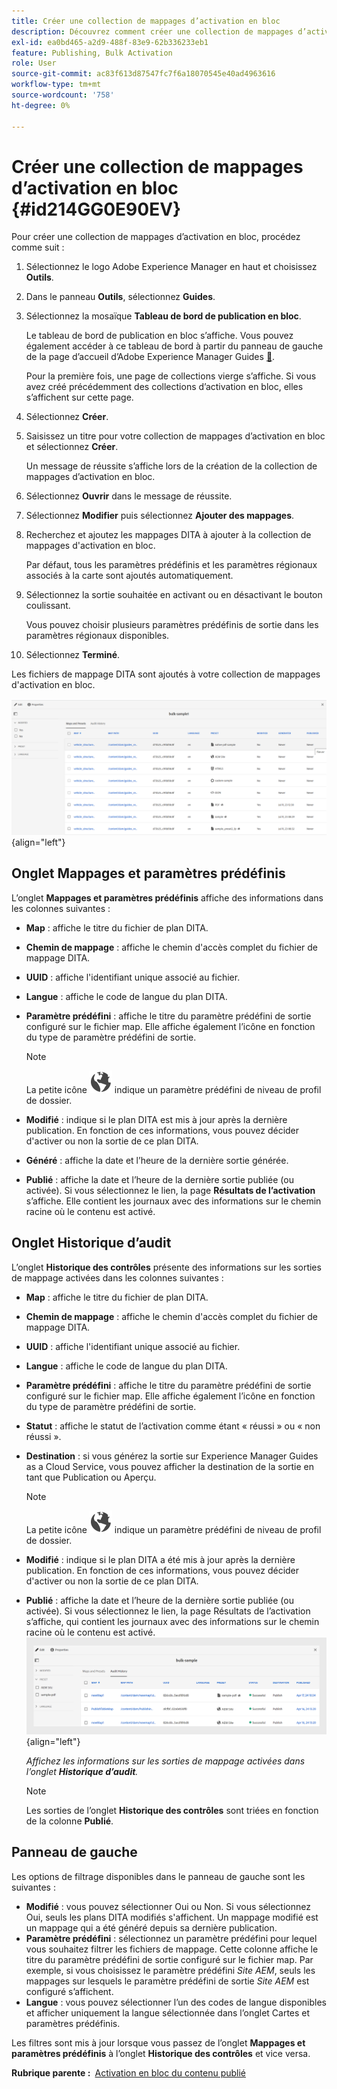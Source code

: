 ```yaml
---
title: Créer une collection de mappages d’activation en bloc
description: Découvrez comment créer une collection de mappages d’activation en bloc dans les guides AEM.
exl-id: ea0bd465-a2d9-488f-83e9-62b336233eb1
feature: Publishing, Bulk Activation
role: User
source-git-commit: ac83f613d87547fc7f6a18070545e40ad4963616
workflow-type: tm+mt
source-wordcount: '758'
ht-degree: 0%

---
```


# Créer une collection de mappages d’activation en bloc {#id214GG0E90EV}

Pour créer une collection de mappages d’activation en bloc, procédez comme suit :

1. Sélectionnez le logo Adobe Experience Manager en haut et choisissez **Outils**.

1. Dans le panneau **Outils**, sélectionnez **Guides**.

1. Sélectionnez la mosaïque **Tableau de bord de publication en bloc**.

   Le tableau de bord de publication en bloc s’affiche. Vous pouvez également accéder à ce tableau de bord à partir du panneau de gauche de la page d’accueil d’Adobe Experience Manager Guides [&#128279;](intro-home-page.md).

   Pour la première fois, une page de collections vierge s’affiche. Si vous avez créé précédemment des collections d’activation en bloc, elles s’affichent sur cette page.


1. Sélectionnez **Créer**.

1. Saisissez un titre pour votre collection de mappages d’activation en bloc et sélectionnez **Créer**.

   Un message de réussite s’affiche lors de la création de la collection de mappages d’activation en bloc.

1. Sélectionnez **Ouvrir** dans le message de réussite.

1. Sélectionnez **Modifier** puis sélectionnez **Ajouter des mappages**.

1. Recherchez et ajoutez les mappages DITA à ajouter à la collection de mappages d&#39;activation en bloc.

   Par défaut, tous les paramètres prédéfinis et les paramètres régionaux associés à la carte sont ajoutés automatiquement.

1. Sélectionnez la sortie souhaitée en activant ou en désactivant le bouton coulissant.

   Vous pouvez choisir plusieurs paramètres prédéfinis de sortie dans les paramètres régionaux disponibles.

1. Sélectionnez **Terminé**.

Les fichiers de mappage DITA sont ajoutés à votre collection de mappages d&#39;activation en bloc.

![ a créé une collection d’activation en bloc](images/bulk-activation-collection-created.png){align="left"}

## Onglet Mappages et paramètres prédéfinis

L’onglet **Mappages et paramètres prédéfinis** affiche des informations dans les colonnes suivantes :

- **Map** : affiche le titre du fichier de plan DITA.
- **Chemin de mappage** : affiche le chemin d&#39;accès complet du fichier de mappage DITA.

- **UUID** : affiche l&#39;identifiant unique associé au fichier.

- **Langue** : affiche le code de langue du plan DITA.
- **Paramètre prédéfini** : affiche le titre du paramètre prédéfini de sortie configuré sur le fichier map. Elle affiche également l’icône en fonction du type de paramètre prédéfini de sortie.

  >[!NOTE]
  >
  > La petite icône ![](images/global-preset-icon.svg) indique un paramètre prédéfini de niveau de profil de dossier.

- **Modifié** : indique si le plan DITA est mis à jour après la dernière publication. En fonction de ces informations, vous pouvez décider d&#39;activer ou non la sortie de ce plan DITA.
- **Généré** : affiche la date et l’heure de la dernière sortie générée.
- **Publié** : affiche la date et l’heure de la dernière sortie publiée (ou activée). Si vous sélectionnez le lien, la page **Résultats de l’activation** s’affiche. Elle contient les journaux avec des informations sur le chemin racine où le contenu est activé.

## Onglet Historique d’audit

L’onglet **Historique des contrôles** présente des informations sur les sorties de mappage activées dans les colonnes suivantes :
- **Map** : affiche le titre du fichier de plan DITA.
- **Chemin de mappage** : affiche le chemin d&#39;accès complet du fichier de mappage DITA.
- **UUID** : affiche l&#39;identifiant unique associé au fichier.
- **Langue** : affiche le code de langue du plan DITA.
- **Paramètre prédéfini** : affiche le titre du paramètre prédéfini de sortie configuré sur le fichier map. Elle affiche également l’icône en fonction du type de paramètre prédéfini de sortie.
- **Statut** : affiche le statut de l’activation comme étant « réussi » ou « non réussi ».
- **Destination** : si vous générez la sortie sur Experience Manager Guides as a Cloud Service, vous pouvez afficher la destination de la sortie en tant que Publication ou Aperçu.

  >[!NOTE]
  >
  > La petite icône ![](images/global-preset-icon.svg) indique un paramètre prédéfini de niveau de profil de dossier.

- **Modifié** : indique si le plan DITA a été mis à jour après la dernière publication. En fonction de ces informations, vous pouvez décider d&#39;activer ou non la sortie de ce plan DITA.
- **Publié** : affiche la date et l’heure de la dernière sortie publiée (ou activée). Si vous sélectionnez le lien, la page Résultats de l’activation s’affiche, qui contient les journaux avec des informations sur le chemin racine où le contenu est activé.
  ![ l’onglet historique d’audit de la collecte d’activation en bloc créé](images/bulk-collection-audit-history.png){align="left"}

  *Affichez les informations sur les sorties de mappage activées dans l’onglet **Historique d’audit**.*


  >[!NOTE]
  >
  > Les sorties de l’onglet **Historique des contrôles** sont triées en fonction de la colonne **Publié**.



## Panneau de gauche

Les options de filtrage disponibles dans le panneau de gauche sont les suivantes :

- **Modifié** : vous pouvez sélectionner Oui ou Non. Si vous sélectionnez Oui, seuls les plans DITA modifiés s&#39;affichent. Un mappage modifié est un mappage qui a été généré depuis sa dernière publication.
- **Paramètre prédéfini** : sélectionnez un paramètre prédéfini pour lequel vous souhaitez filtrer les fichiers de mappage. Cette colonne affiche le titre du paramètre prédéfini de sortie configuré sur le fichier map. Par exemple, si vous choisissez le paramètre prédéfini *Site AEM*, seuls les mappages sur lesquels le paramètre prédéfini de sortie *Site AEM* est configuré s’affichent.
- **Langue** : vous pouvez sélectionner l’un des codes de langue disponibles et afficher uniquement la langue sélectionnée dans l’onglet Cartes et paramètres prédéfinis.

Les filtres sont mis à jour lorsque vous passez de l’onglet **Mappages et paramètres prédéfinis** à l’onglet **Historique des contrôles** et vice versa.

**Rubrique parente : &#x200B;** [Activation en bloc du contenu publié](conf-bulk-activation.md)

